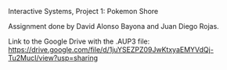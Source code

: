 Interactive Systems, Project 1: Pokemon Shore

Assignment done by David Alonso Bayona and Juan Diego Rojas.

Link to the Google Drive with the .AUP3 file: https://drive.google.com/file/d/1juYSEZPZ09JwKtxyaEMYVdQj-Tu2MucI/view?usp=sharing
